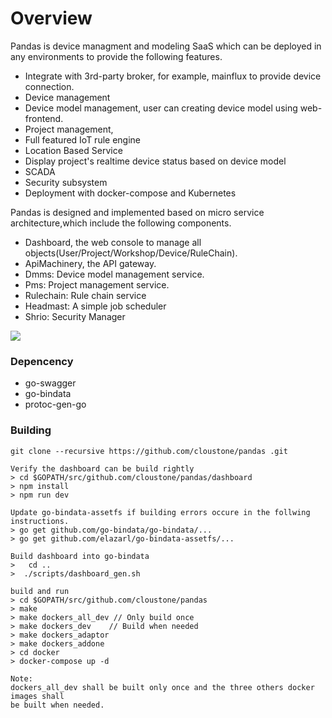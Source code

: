 # Overview

Pandas is device managment and modeling SaaS which can be deployed in any environments to provide the following features.

* Integrate with 3rd-party broker, for example, mainflux to provide device connection. 
* Device management
* Device model management, user can creating device model using web-frontend.
* Project management,
* Full featured IoT rule engine
* Location Based Service
* Display project's realtime device status based on device model
* SCADA
* Security subsystem
* Deployment with docker-compose and Kubernetes

Pandas is designed and implemented based on micro service architecture,which include the following components.

* Dashboard, the web console to manage all objects(User/Project/Workshop/Device/RuleChain).
* ApiMachinery, the API gateway.
* Dmms: Device model management service.
* Pms: Project management service.
* Rulechain: Rule chain service
* Headmast: A simple job scheduler
* Shrio: Security Manager

![](docs/images/pandas-arch.png)

### Depencency
* go-swagger
* go-bindata 
* protoc-gen-go

### Building

````
git clone --recursive https://github.com/cloustone/pandas .git

Verify the dashboard can be build rightly
> cd $GOPATH/src/github.com/cloustone/pandas/dashboard
> npm install
> npm run dev

Update go-bindata-assetfs if building errors occure in the follwing
instructions. 
> go get github.com/go-bindata/go-bindata/...
> go get github.com/elazarl/go-bindata-assetfs/...

Build dashboard into go-bindata
>   cd ..
>  ./scripts/dashboard_gen.sh

build and run 
> cd $GOPATH/src/github.com/cloustone/pandas  
> make 
> make dockers_all_dev // Only build once
> make dockers_dev    // Build when needed
> make dockers_adaptor 
> make dockers_addone  
> cd docker
> docker-compose up -d

Note: 
dockers_all_dev shall be built only once and the three others docker images shall
be built when needed. 
````
